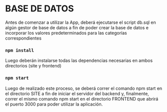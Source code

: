 # BASE DE DATOS

Antes de comenzar a utilizar la App, deberá ejecutarse el script db.sql en algún gestor de base de datos a fin de poder crear la base de datos e incorporar los valores predeterminados para las categorías correspondientes

### `npm install`

Luego deberán instalarse todas las dependencias necesarias en ambos directorios (site y frontend)

### `npm start`

Luego de realizado este proceso, se deberá correr el comando npm start en el directorio SITE a fin de iniciar el servidor del backend y, finalmente, correr el mismo comando npm start en el directorio FRONTEND que abrirá el puerto 3000 para poder utilizar la aplicación.
